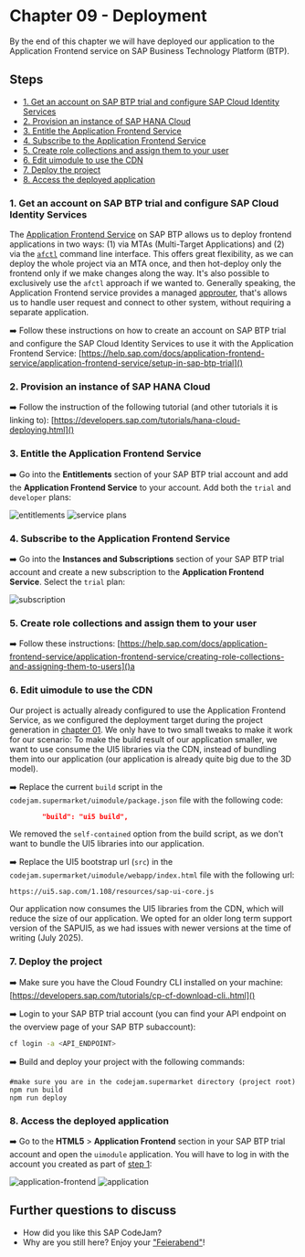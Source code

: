 # Chapter 09 - Deployment

By the end of this chapter we will have deployed our application to the Application Frontend service on SAP Business Technology Platform (BTP).

## Steps

- [1. Get an account on SAP BTP trial and configure SAP Cloud Identity Services](#1-get-an-account-on-sap-btp-trial-and-configure-sap-cloud-identity-services)<br>
- [2. Provision an instance of SAP HANA Cloud](#2-provision-an-instance-of-sap-hana-cloud)<br>
- [3. Entitle the Application Frontend Service](#3-entitle-the-application-frontend-service)<br>
- [4. Subscribe to the Application Frontend Service](#4-subscribe-to-the-application-frontend-service)<br>
- [5. Create role collections and assign them to your user](#5-create-role-collections-and-assign-them-to-your-user)<br>
- [6. Edit uimodule to use the CDN](#6-edit-uimodule-to-use-the-cdn)<br>
- [7. Deploy the project](#7-deploy-the-project)<br>
- [8. Access the deployed application](#8-access-the-deployed-application)<br>

### 1. Get an account on SAP BTP trial and configure SAP Cloud Identity Services

The [Application Frontend Service](https://help.sap.com/docs/application-frontend-service/application-frontend-service/what-is-application-frontend-service) on SAP BTP allows us to deploy frontend applications in two ways: (1) via MTAs (Multi-Target Applications) and (2) via the [`afctl`](https://www.npmjs.com/package/@sap/appfront-cli) command line interface. This offers great flexibility, as we can deploy the whole project via an MTA once, and then hot-deploy only the frontend only if we make changes along the way. It's also possible to exclusively use the `afctl` approach if we wanted to.
Generally speaking, the Application Frontend service provides a managed [approuter](https://www.npmjs.com/package/@sap/approuter), that's allows us to handle user request and connect to other system, without requiring a separate application.

➡️ Follow these instructions on how to create an account on SAP BTP trial and configure the SAP Cloud Identity Services to use it with the Application Frontend Service: [https://help.sap.com/docs/application-frontend-service/application-frontend-service/setup-in-sap-btp-trial]() 

### 2. Provision an instance of SAP HANA Cloud

➡️ Follow the instruction of the following tutorial (and other tutorials it is linking to): [https://developers.sap.com/tutorials/hana-cloud-deploying.html]()

### 3. Entitle the Application Frontend Service

➡️ Go into the **Entitlements** section of your SAP BTP trial account and add the **Application Frontend Service** to your account. Add both the `trial` and `developer` plans:

![entitlements](entitlements.png)
![service plans](service-plans.png)

### 4. Subscribe to the Application Frontend Service

➡️ Go into the **Instances and Subscriptions** section of your SAP BTP trial account and create a new subscription to the **Application Frontend Service**. Select the `trial` plan:

![subscription](subscription.png)

### 5. Create role collections and assign them to your user

➡️ Follow these instructions: [https://help.sap.com/docs/application-frontend-service/application-frontend-service/creating-role-collections-and-assigning-them-to-users]()a

### 6. Edit uimodule to use the CDN

Our project is actually already configured to use the Application Frontend Service, as we configured the deployment target during the project generation in [chapter 01](/chapters/01-generating-a-full-stack-project/). We only have to two small tweaks to make it work for our scenario: To make the build result of our application smaller, we want to use consume the UI5 libraries via the CDN, instead of bundling them into our application (our application is already quite big due to the 3D model).

➡️ Replace the current `build` script in the `codejam.supermarket/uimodule/package.json` file with the following code:

```json
        "build": "ui5 build",
```

We removed the `self-contained` option from the build script, as we don't want to bundle the UI5 libraries into our application.

➡️ Replace the UI5 bootstrap url (`src`) in the `codejam.supermarket/uimodule/webapp/index.html` file with the following url:

```text
https://ui5.sap.com/1.108/resources/sap-ui-core.js
```

Our application now consumes the UI5 libraries from the CDN, which will reduce the size of our application. We opted for an older long term support version of the SAPUI5, as we had issues with newer versions at the time of writing (July 2025).

### 7. Deploy the project

➡️ Make sure you have the Cloud Foundry CLI installed on your machine: [https://developers.sap.com/tutorials/cp-cf-download-cli..html]()

➡️ Login to your SAP BTP trial account (you can find your API endpoint on the overview page of your SAP BTP subaccount):

```bash
cf login -a <API_ENDPOINT>
```

➡️ Build and deploy your project with the following commands:

```
#make sure you are in the codejam.supermarket directory (project root)
npm run build
npm run deploy
```

### 8. Access the deployed application

➡️ Go to the **HTML5** > **Application Frontend** section in your SAP BTP trial account and open the `uimodule` application. You will have to log in with the account you created as part of [step 1](#get-an-account-on-sap-btp-trial-and-configure-sap-cloud-identity-services):

![application-frontend](application-frontend.png)
![application](./application.png)

## Further questions to discuss

- How did you like this SAP CodeJam?
- Why are you still here? Enjoy your ["Feierabend"](https://expath.com/knowledge-base/germany/what-does-feierabend-mean)!
